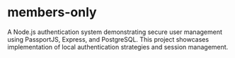 # members-only
A Node.js authentication system demonstrating secure user management using PassportJS, Express, and PostgreSQL. This project showcases implementation of local authentication strategies and session management.
